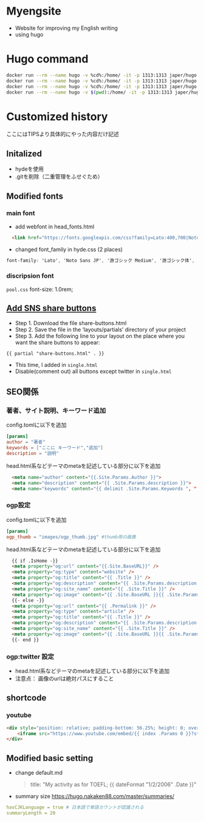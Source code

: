 # Myengsite
 * Website for improving my English writing
 * using hugo


# Hugo command
```bash
docker run --rm --name hugo -v %cd%:/home/ -it -p 1313:1313 japer/hugo hugo
docker run --rm --name hugo -v %cd%:/home/ -it -p 1313:1313 japer/hugo hugo server --bind=0.0.0.0 -w --disableFastRender -D
docker run --rm --name hugo -v %cd%:/home/ -it -p 1313:1313 japer/hugo hugo new posts/toefl-activity-school.md
docker run --rm --name hugo -v $(pwd):/home/ -it -p 1313:1313 japer/hugo hugo new posts/activity-initial.md
```

# Customized history
ここにはTIPSより具体的にやった内容だけ記述
## Initalized
 * hydeを使用
 * .gitを削除（二重管理をふせぐため）

## Modified fonts
### main font
 * add webfont in head_fonts.html
  ```html
    <link href="https://fonts.googleapis.com/css?family=Lato:400,700|Noto+Sans+JP:400,700" rel="stylesheet">
  ```

 * changed font_family in hyde.css (2 places)
```css
font-family: 'Lato', 'Noto Sans JP', '游ゴシック Medium', '游ゴシック体', 'Yu Gothic Medium', YuGothic, 'ヒラギノ角ゴ ProN', 'Hiragino Kaku Gothic ProN', 'メイリオ', Meiryo, 'ＭＳ Ｐゴシック', 'MS PGothic', sans-serif;
```
### discripsion font
`pool.css` font-size: 1.0rem;

## [Add SNS share buttons](http://hugocodex.org/add-ons/share-buttons/)
 * Step 1. Download the file share-buttons.html 
 * Step 2. Save the file in the ‘layouts/partials’ directory of your project 
 * Step 3. Add the following line to your layout on the place where you want the share buttons to appear:
```hugo
{{ partial "share-buttons.html" . }}
```
 * This time, I added in `single.html`
 * Disable(comment out) all buttons except twitter in `single.html`

## SEO関係

### 著者、サイト説明、キーワード追加

config.tomlに以下を追加
```toml
[params]
author = "著者"
keywords = ["ここに キーワード","追加"]
description = "説明"
```
head.html系などテーマのmetaを記述している部分に以下を追加
```html
  <meta name="author" content="{{.Site.Params.Author }}">
  <meta name="description" content="{{ .Site.Params.description }}">
  <meta name="keywords" content="{{ delimit .Site.Params.Keywords ", " }}" >
```

### ogp設定
config.tomlに以下を追加
```toml
[params]
ogp_thumb = "images/ogp_thumb.jpg" #thumb用の画像
```

head.html系などテーマのmetaを記述している部分に以下を追加
```html
  {{ if .IsHome -}}
  <meta property="og:url" content="{{.Site.BaseURL}}" />
  <meta property="og:type" content="website" />
  <meta property="og:title" content="{{ .Title }}" />
  <meta property="og:description" content="{{ .Site.Params.description }}" />
  <meta property="og:site_name" content="{{ .Site.Title }}" />
  <meta property="og:image" content="{{ .Site.BaseURL }}{{ .Site.Params.ogp_thumb }}" />
  {{- else -}}
  <meta property="og:url" content="{{ .Permalink }}" />
  <meta property="og:type" content="article" />
  <meta property="og:title" content="{{ .Title }}" />
  <meta property="og:description" content="{{ .Site.Params.description }}" />
  <meta property="og:site_name" content="{{ .Site.Title }}" />
  <meta property="og:image" content="{{ .Site.BaseURL }}{{ .Site.Params.ogp_thumb }}" />
  {{- end }}
```
### ogp:twitter 設定
* head.html系などテーマのmetaを記述している部分に以下を追加
* 注意点： 画像のurlは絶対パスにすること
  <meta name="twitter:card" value="summary_large_image"/>
  <meta name="twitter:site" value="{{ .Site.Params.twitter_auther }}" />
  <meta name="twitter:creator" value="{{ .Site.Params.twitter_auther }}" />
  <meta name="twitter:title" value="{{ .Title }}"/>
  <meta name="twitter:description" value="{{ .Site.Params.description }}"/>
  <meta name="twitter:image" value="{{ .Site.BaseURL }}{{ .Site.Params.ogp_thumb }}" />

## shortcode
### youtube
```html
<div style="position: relative; padding-bottom: 56.25%; height: 0; overflow: hidden;">
    <iframe src="https://www.youtube.com/embed/{{ index .Params 0 }}?start={{ index .Params 1 }}" style="position: absolute; top: 0; left: 0; width: 100%; height: 100%; border:0;" allowfullscreen title="YouTube Video"></iframe>
</div>
```


## Modified basic setting
* change default.md 
  > title: "My activity as for TOEFL;  {{ dateFormat "1/2/2006" .Date }}"
* summary size 
https://hugo.nakaken88.com/master/summaries/
```yml
hasCJKLanguage = true # 日本語で単語カウントが認識される
summaryLength = 20
```